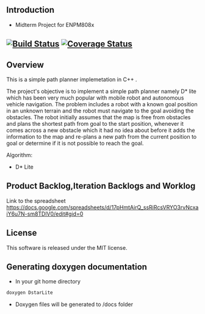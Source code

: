 ## Introduction

- Midterm Project for ENPM808x


[![Build Status](https://travis-ci.org/PranavDhulipala/DstarLite.svg?branch=master)](https://travis-ci.org/PranavDhulipala/DstarLite)
[![Coverage Status](https://coveralls.io/repos/github/PranavDhulipala/DstarLite/badge.svg?branch=master)](https://coveralls.io/github/PranavDhulipala/DstarLite?branch=master)
---

## Overview

This is a simple path planner implemetation in C++ .


The project's objective is to implement a simple path planner namely D* lite which has been very much popular with mobile robot and autonomous vehicle navigation. The problem includes a robot with a known goal position in an unknown terrain and the robot must navigate to the goal avoiding the obstacles. The robot initially assumes that the map is free from obstacles and plans the shortest path from goal to the start position, whenever it comes across a new obstacle which it had no idea about before it adds the information to the map and re-plans a new path from the current position to goal or determine if it is not possible to reach the goal. 

Algorithm:
- D* Lite

## Product Backlog,Iteration Backlogs and Worklog

Link to the spreadsheet https://docs.google.com/spreadsheets/d/17pHmtAirQ_ssRiRcsVRYO3rvNcxaiY6u7N-sm8TDlV0/edit#gid=0

## License

This software is released under the MIT license.

## Generating doxygen documentation


- In your git home directory

```bash
doxygen DstarLite
```

- Doxygen files will be generated to /docs folder



